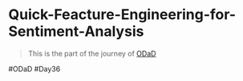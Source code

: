 # Quick-Feacture-Engineering-for-Sentiment-Analysis

> This is the part of the journey of [ODaD](https://github.com/Zinwaiyan274/One-DS-a-day)

#ODaD
#Day36
